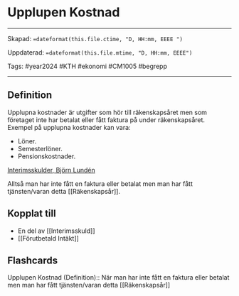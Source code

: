 # Upplupen Kostnad

---
Skapad: `=dateformat(this.file.ctime, "D, HH:mm, EEEE ")`

Uppdaterad: `=dateformat(this.file.mtime, "D, HH:mm, EEEE")`

Tags: #year2024 #KTH #ekonomi #CM1005 #begrepp

---

## Definition

Upplupna kostnader är utgifter som hör till räkenskapsåret men som företaget inte har betalat eller fått faktura på under räkenskapsåret. Exempel på upplupna kostnader kan vara:

- Löner.
- Semesterlöner.
- Pensionskostnader.

[Interimsskulder, Björn Lundén](https://www.bjornlunden.se/bokslut--%C3%A5rsredovisning/interimsskulder__1296)

Alltså man har inte fått en faktura eller betalat men man har fått tjänsten/varan detta [[Räkenskapsår]].

## Kopplat till

- En del av [[Interimsskuld]]
- [[Förutbetald Intäkt]]

## Flashcards

Upplupen Kostnad (Definition):: När man har inte fått en faktura eller betalat men man har fått tjänsten/varan detta [[Räkenskapsår]]
<!--SR:!2024-04-18,54,312-->
